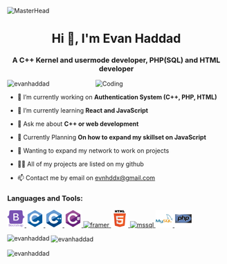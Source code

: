 
![MasterHead](https://saptamiinfotech.com/wp-content/uploads/elementor/thumbs/Software-Development-Case-Study-Banner-oqfc5trths9rp9ltmwzt6gg1mdp9r33q1n51te20lw.png)
<h1 align="center">Hi 👋, I'm Evan Haddad</h1>
<h3 align="center">A C++ Kernel and usermode developer, PHP(SQL) and HTML developer</h3>

<img align="right" alt="Coding" width="300" src="https://i.giphy.com/media/FoVzfcqCDSb7zCynOp/giphy.webp">

<p align="left"> <img src="https://komarev.com/ghpvc/?username=evanhaddad&label=Profile%20views&color=0e75b6&style=flat" alt="evanhaddad" /> </p>

- 🔭 I’m currently working on **Authentication System (C++, PHP, HTML)**

- 🌱 I’m currently learning **React and JavaScript**

- 💬 Ask me about **C++ or web development**

- 📝 Currently Planning **On how to expand my skillset on JavaScript**

- 🤝 Wanting to expand my network to work on projects

- 👨‍💻 All of my projects are listed on my github

- 📫 Contact me by email on evnhddx@gmail.com


<h3 align="left">Languages and Tools:</h3>
<p align="left"> <a href="https://getbootstrap.com" target="_blank" rel="noreferrer"> <img src="https://raw.githubusercontent.com/devicons/devicon/master/icons/bootstrap/bootstrap-plain-wordmark.svg" alt="bootstrap" width="40" height="40"/> </a> <a href="https://www.cprogramming.com/" target="_blank" rel="noreferrer"> <img src="https://raw.githubusercontent.com/devicons/devicon/master/icons/c/c-original.svg" alt="c" width="40" height="40"/> </a> <a href="https://www.w3schools.com/cpp/" target="_blank" rel="noreferrer"> <img src="https://raw.githubusercontent.com/devicons/devicon/master/icons/cplusplus/cplusplus-original.svg" alt="cplusplus" width="40" height="40"/> </a> <a href="https://www.w3schools.com/cs/" target="_blank" rel="noreferrer"> <img src="https://raw.githubusercontent.com/devicons/devicon/master/icons/csharp/csharp-original.svg" alt="csharp" width="40" height="40"/> </a> <a href="https://www.framer.com/" target="_blank" rel="noreferrer"> <img src="https://www.vectorlogo.zone/logos/framer/framer-icon.svg" alt="framer" width="40" height="40"/> </a> <a href="https://www.w3.org/html/" target="_blank" rel="noreferrer"> <img src="https://raw.githubusercontent.com/devicons/devicon/master/icons/html5/html5-original-wordmark.svg" alt="html5" width="40" height="40"/> </a> <a href="https://www.microsoft.com/en-us/sql-server" target="_blank" rel="noreferrer"> <img src="https://www.svgrepo.com/show/303229/microsoft-sql-server-logo.svg" alt="mssql" width="40" height="40"/> </a> <a href="https://www.mysql.com/" target="_blank" rel="noreferrer"> <img src="https://raw.githubusercontent.com/devicons/devicon/master/icons/mysql/mysql-original-wordmark.svg" alt="mysql" width="40" height="40"/> </a> <a href="https://www.php.net" target="_blank" rel="noreferrer"> <img src="https://raw.githubusercontent.com/devicons/devicon/master/icons/php/php-original.svg" alt="php" width="40" height="40"/> </a> </p>



<p><img align="left" src="https://github-readme-stats.vercel.app/api/top-langs?username=evanhaddad&show_icons=true&locale=en&layout=compact" alt="evanhaddad" /></p>

<p>&nbsp;<img align="center" style="margin-top: 2px" src="https://github-readme-stats.vercel.app/api?username=evanhaddad&show_icons=true&locale=en" alt="evanhaddad" /></p>

<p><img align="center" src="https://github-readme-streak-stats.herokuapp.com/?user=evanhaddad&" alt="evanhaddad" /></p>

